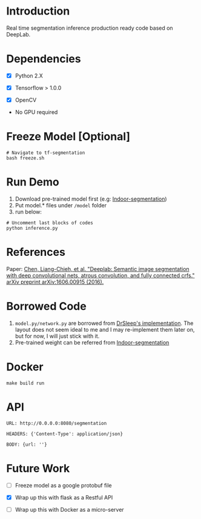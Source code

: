 # Introduction

Real time segmentation inference production ready code based on DeepLab.

# Dependencies

- [X] Python 2.X

- [X] Tensorflow > 1.0.0

- [X] OpenCV

* No GPU required

# Freeze Model [Optional]

```
# Navigate to tf-segmentation
bash freeze.sh
```

# Run Demo

1. Download pre-trained model first (e.g: [Indoor-segmentation](https://github.com/hellochick/Indoor-segmentation))
2. Put model.* files under `/model` folder
3. run below:

```
# Uncomment last blocks of codes
python inference.py
```

# References

Paper: [Chen, Liang-Chieh, et al. "Deeplab: Semantic image segmentation with deep convolutional nets, atrous convolution, and fully connected crfs." arXiv preprint arXiv:1606.00915 (2016).](https://arxiv.org/pdf/1606.00915.pdf)

# Borrowed Code

1. `model.py/network.py` are borrowed from [DrSleep's implementation](https://github.com/DrSleep/tensorflow-deeplab-resnet). The layout does not seem ideal to me and I may re-implement them later on, but for now, I will just stick with it.
2. Pre-trained weight can be referred from [Indoor-segmentation](https://github.com/hellochick/Indoor-segmentation)

# Docker

```
make build run
```

# API

```
URL: http://0.0.0.0:8080/segmentation

HEADERS: {'Content-Type': application/json}

BODY: {url: ''}

```

# Future Work

- [ ] Freeze model as a google protobuf file

- [X] Wrap up this with flask as a Restful API

- [ ] Wrap up this with Docker as a micro-server
